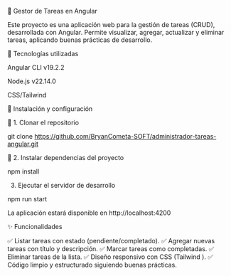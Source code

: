 📌 Gestor de Tareas en Angular

Este proyecto es una aplicación web para la gestión de tareas (CRUD), desarrollada con Angular. Permite visualizar, agregar, actualizar y eliminar tareas, aplicando buenas prácticas de desarrollo.

🚀 Tecnologías utilizadas

Angular CLI v19.2.2

Node.js v22.14.0

CSS/Tailwind

📂 Instalación y configuración

🔹 1. Clonar el repositorio

git clone https://github.com/BryanCometa-SOFT/administrador-tareas-angular.git

🔹 2. Instalar dependencias del proyecto

npm install

3. Ejecutar el servidor de desarrollo

npm run start 

La aplicación estará disponible en http://localhost:4200


✨ Funcionalidades

✅ Listar tareas con estado (pendiente/completado).
✅ Agregar nuevas tareas con título y descripción.
✅ Marcar tareas como completadas.
✅ Eliminar tareas de la lista.
✅ Diseño responsivo con CSS (Tailwind ).
✅ Código limpio y estructurado siguiendo buenas prácticas.